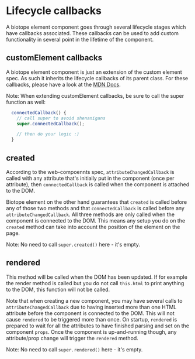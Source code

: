 # Lifecycle callbacks

A biotope element component goes through several lifecycle stages which have callbacks associated.
These callbacks can be used to add custom functionality in several point in the lifetime of the
component.

## customElement callbacks
A biotope element component is just an extension of the custom element spec. As such it inherits the
lifecycle callbacks of its parent class.
For these callbacks, please have a look at the
[MDN Docs](https://developer.mozilla.org/en-US/docs/Web/Web_Components/Using_custom_elements#Using_the_lifecycle_callbacks).

Note: When extending customElement callbacks, be sure to call the super function as well:
```javascript
  connectedCallback() {
    // call super to avoid shenanigans
    super.connectedCallback();

    // then do your logic :)
  }
```

## created
According to the web-compoennts spec, `attributeChangedCallback` is called with any attribute
that's initially put in the component (once per attribute), then `connectedCallback` is called when
the component is attached to the DOM.

Biotope element on the other hand guarantees that `created` is called before any of those two
methods and that `connectedCallback` is called before any `attributeChangedCallback`. All three
methods are only called when the component is connected to the DOM. This means any setup you do on
the `created` method can take into account the position of the element on the page.

Note: No need to call `super.created()` here - it's empty.

## rendered
This method will be called when the DOM has been updated. If for example the render method is called
but you do not call `this.html` to print anything to the DOM, this function will not be called.

Note that when creating a new component, you may have several calls to `attributeChangedCallback`
due to having inserted more than one HTML attribute before the component is connected to the DOM.
This will not cause `rendered` to be triggered more than once. On startup, `rendered` is prepared to
wait for all the attributes to have finished parsing and set on the component `props`. Once the
component is up-and-running though, any attribute/prop change will trigger the `rendered` method.

Note: No need to call `super.rendered()` here - it's empty.
